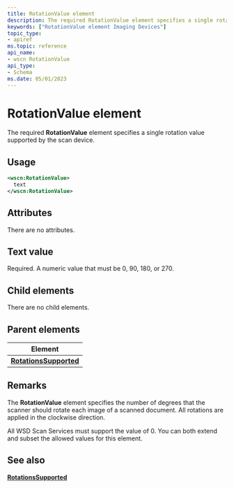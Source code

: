 ```yaml
---
title: RotationValue element
description: The required RotationValue element specifies a single rotation value supported by the scan device.
keywords: ["RotationValue element Imaging Devices"]
topic_type:
- apiref
ms.topic: reference
api_name:
- wscn RotationValue
api_type:
- Schema
ms.date: 05/01/2023
---
```


# RotationValue element

The required **RotationValue** element specifies a single rotation value supported by the scan device.

## Usage

```xml
<wscn:RotationValue>
  text
</wscn:RotationValue>
```

## Attributes

There are no attributes.

## Text value

Required. A numeric value that must be 0, 90, 180, or 270.

## Child elements

There are no child elements.

## Parent elements

| Element |
|--|
| [**RotationsSupported**](rotationssupported.md) |

## Remarks

The **RotationValue** element specifies the number of degrees that the scanner should rotate each image of a scanned document. All rotations are applied in the clockwise direction.

All WSD Scan Services must support the value of 0. You can both extend and subset the allowed values for this element.

## See also

[**RotationsSupported**](rotationssupported.md)
